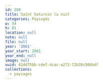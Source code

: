 ```yaml
---
id: 288
title: Saint Saturnin la nuit
categories: Paysages
w: 54
h: 81
location: null
note: null
file: null
year: '2001'
year_start: 2001
year_end: null
image: null
uuid: 62dd75bb-cdef-4cac-a272-72b28c906bdf
collections:
  - paysages
---
```


